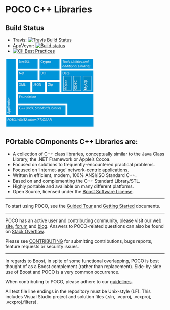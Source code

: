 POCO C++ Libraries
==================

Build Status
------------

- Travis: [![Travis Build Status](https://travis-ci.org/pocoproject/poco.png?branch=poco-1.7.6)](https://travis-ci.org/pocoproject/poco)
- AppVeyor: [![Build status](https://ci.appveyor.com/api/projects/status/7iyrx3f233s3akae/branch/poco-1.7.6?svg=true)](https://ci.appveyor.com/project/obiltschnig/poco/branch/poco-1.7.6)
- [![CII Best Practices](https://bestpractices.coreinfrastructure.org/projects/370/badge)](https://bestpractices.coreinfrastructure.org/projects/370)


![alt text][logo]

POrtable COmponents C++ Libraries are:
--------------------------------------
- A collection of C++ class libraries, conceptually similar to the Java Class Library, the .NET Framework or Apple’s Cocoa.
- Focused on solutions to frequently-encountered practical problems.
- Focused on ‘internet-age’ network-centric applications.
- Written in efficient, modern, 100% ANSI/ISO Standard C++.
- Based on and complementing the C++ Standard Library/STL.
- Highly portable and available on many different platforms.
- Open Source, licensed under the [Boost Software License](https://spdx.org/licenses/BSL-1.0).

----
To start using POCO, see the [Guided Tour](https://pocoproject.org/docs/00100-GuidedTour.html) and [Getting Started](https://pocoproject.org/docs/00200-GettingStarted.html) documents.

----
POCO has an active user and contributing community, please visit our [web site](https://pocoproject.org), [forum](http://pocoproject.org/forum) and [blog](https://pocoproject.org/blog). 
Answers to POCO-related questions can also be found on [Stack Overflow](https://stackoverflow.com/questions/tagged/poco-libraries).

Please see [CONTRIBUTING](CONTRIBUTING.md) for submitting contributions, bugs reports, feature requests or security issues.

----
In regards to Boost, in spite of some functional overlapping,
POCO is best thought of as a Boost complement (rather than replacement).
Side-by-side use of Boost and POCO is a very common occurrence.

When contributing to POCO, please adhere to our [guidelines](https://github.com/pocoproject/poco/blob/develop/CONTRIBUTING.md).


All text file line endings in the repository must be Unix-style (LF).
This includes Visual Studio project and solution files (.sln, .vcproj, .vcxproj, .vcxproj.filters).

[logo]: https://raw.githubusercontent.com/pocoproject/poco/develop/doc/poco.png "Poco Layout"
